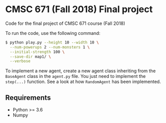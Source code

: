 # CMSC 671 (Fall 2018) Final project

Code for the final project of CMSC 671 course (Fall 2018)

To run the code, use the following command:
```bash
$ python play.py --height 10 --width 10 \
  --num-powerups 2 --num-monsters 1 \
  --initial-strength 100 \
  --save-dir map1/ \
  --verbose
```

To implement a new agent, create a new agent class inheriting from the `BaseAgent` class in the `agent.py` file. You just need to implement the `step(...)` function. See a look at how `RandomAgent` has been implemented.

## Requirements
* Python >= 3.6
* Numpy
